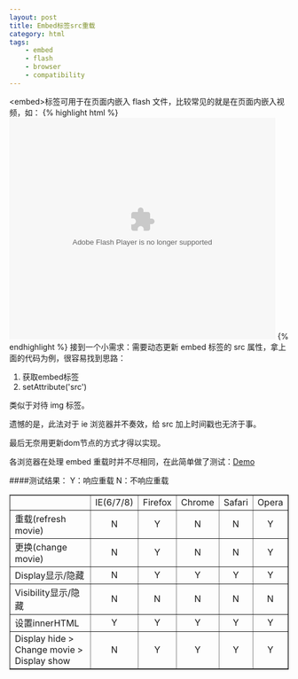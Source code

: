 ```yaml
---
layout: post
title: Embed标签src重载
category: html
tags:
    - embed
    - flash
    - browser
    - compatibility
---
```

&lt;embed&gt;标签可用于在页面内嵌入 flash 文件，比较常见的就是在页面内嵌入视频，如：
{% highlight html %}
<embed src="http://player.youku.com/player.php/sid/XMTU3NzUyMDUy/v.swf" quality="high" width="480" height="400" allowscriptaccess="sameDomain" type="application/x-shockwave-flash"></embed>
{% endhighlight %}
接到一个小需求：需要动态更新 embed 标签的 src 属性，拿上面的代码为例，很容易找到思路：

1. 获取embed标签
2. setAttribute('src')

类似于对待 img 标签。

遗憾的是，此法对于 ie 浏览器并不奏效，给 src 加上时间戳也无济于事。

最后无奈用更新dom节点的方式才得以实现。

各浏览器在处理 embed 重载时并不尽相同，在此简单做了测试：<a href="http://nunumick.me/lab/201005/embed.html" target="_blank">Demo</a>

####测试结果：
Y：响应重载
N：不响应重载
<table width="100%" border="1" cellspacing="0" cellpadding="0">
<tbody><tr>
<td width="40%">&nbsp;</td>
<td align="center">IE(6/7/8)</td>
<td align="center">Firefox</td>
<td align="center">Chrome</td>
<td align="center">Safari</td>
<td align="center">Opera</td>
</tr>
<tr>
<td>重载(refresh movie)</td>
<td align="center">N</td>
<td align="center">Y</td>
<td align="center">N</td>
<td align="center">N</td>
<td align="center">Y</td>
</tr>
<tr>
<td>更换(change movie)</td>
<td align="center">N</td>
<td align="center">Y</td>
<td align="center">N</td>
<td align="center">N</td>
<td align="center">Y</td>
</tr>
<tr>
<td>Display显示/隐藏</td>
<td align="center">N</td>
<td align="center">Y</td>
<td align="center">Y</td>
<td align="center">Y</td>
<td align="center">Y</td>
</tr>
<tr>
<td>Visibility显示/隐藏</td>
<td align="center">N</td>
<td align="center">N</td>
<td align="center">N</td>
<td align="center">N</td>
<td align="center">N</td>
</tr>
<tr>
<td>设置innerHTML</td>
<td align="center">Y</td>
<td align="center">Y</td>
<td align="center">Y</td>
<td align="center">Y</td>
<td align="center">Y</td>
</tr>
<tr>
<td>Display hide &gt; Change movie &gt; Display show</td>
<td align="center">N</td>
<td align="center">Y</td>
<td align="center">Y</td>
<td align="center">Y</td>
<td align="center">Y</td>
</tr>
</tbody></table>
